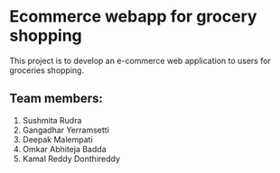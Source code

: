 # Ecommerce webapp for grocery shopping

This project is to develop an e-commerce web application to users for groceries shopping. 

## Team members:
1. Sushmita Rudra
1. Gangadhar Yerramsetti
1. Deepak Malempati
1. Omkar Abhiteja Badda
1. Kamal Reddy Donthireddy

